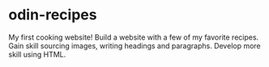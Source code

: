 # odin-recipes
My first cooking website!
Build a website with a few of my favorite recipes. 
Gain skill sourcing images, writing headings and paragraphs. 
Develop more skill using HTML. 